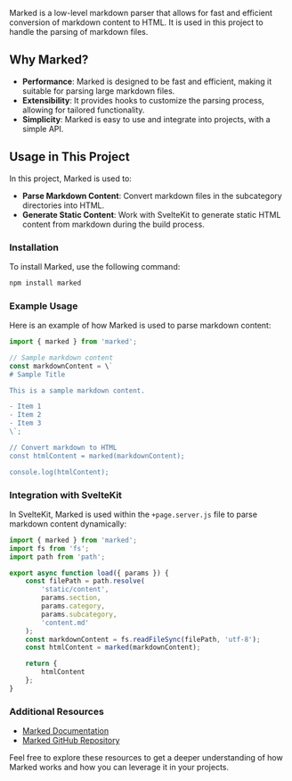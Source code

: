 Marked is a low-level markdown parser that allows for fast and efficient conversion of markdown content to HTML. It is used in this project to handle the parsing of markdown files.

## Why Marked?

- **Performance**: Marked is designed to be fast and efficient, making it suitable for parsing large markdown files.
- **Extensibility**: It provides hooks to customize the parsing process, allowing for tailored functionality.
- **Simplicity**: Marked is easy to use and integrate into projects, with a simple API.

## Usage in This Project

In this project, Marked is used to:

- **Parse Markdown Content**: Convert markdown files in the subcategory directories into HTML.
- **Generate Static Content**: Work with SvelteKit to generate static HTML content from markdown during the build process.

### Installation

To install Marked, use the following command:

```bash
npm install marked
```

### Example Usage

Here is an example of how Marked is used to parse markdown content:

```js
import { marked } from 'marked';

// Sample markdown content
const markdownContent = \`
# Sample Title

This is a sample markdown content.

- Item 1
- Item 2
- Item 3
\`;

// Convert markdown to HTML
const htmlContent = marked(markdownContent);

console.log(htmlContent);
```

### Integration with SvelteKit

In SvelteKit, Marked is used within the `+page.server.js` file to parse markdown content dynamically:

```js
import { marked } from 'marked';
import fs from 'fs';
import path from 'path';

export async function load({ params }) {
	const filePath = path.resolve(
		'static/content',
		params.section,
		params.category,
		params.subcategory,
		'content.md'
	);
	const markdownContent = fs.readFileSync(filePath, 'utf-8');
	const htmlContent = marked(markdownContent);

	return {
		htmlContent
	};
}
```

### Additional Resources

- [Marked Documentation](https://marked.js.org/)
- [Marked GitHub Repository](https://github.com/markedjs/marked)

Feel free to explore these resources to get a deeper understanding of how Marked works and how you can leverage it in your projects.
